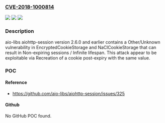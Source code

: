 ### [CVE-2018-1000814](https://cve.mitre.org/cgi-bin/cvename.cgi?name=CVE-2018-1000814)
![](https://img.shields.io/static/v1?label=Product&message=n%2Fa&color=blue)
![](https://img.shields.io/static/v1?label=Version&message=n%2Fa&color=blue)
![](https://img.shields.io/static/v1?label=Vulnerability&message=n%2Fa&color=brighgreen)

### Description

aio-libs aiohttp-session version 2.6.0 and earlier contains a Other/Unknown vulnerability in EncryptedCookieStorage and NaClCookieStorage that can result in Non-expiring sessions / Infinite lifespan. This attack appear to be exploitable via Recreation of a cookie post-expiry with the same value.

### POC

#### Reference
- https://github.com/aio-libs/aiohttp-session/issues/325

#### Github
No GitHub POC found.

